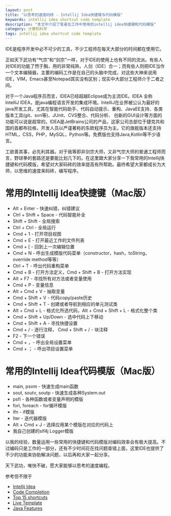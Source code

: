 ```yaml
---
layout: post
title: "以思考的速度码砖 - Intellij Idea快捷键与代码模版"
keywords: intellij idea shortcut code template
description: "本文中介绍了笔者在工作中常用的intellij idea快捷键和代码模版"
category: 计算机科学 
tags: intellij idea shortcut code template
---
```




IDE是程序开发中必不可少的工具，不少工程师在每天大部分的时间都在使用它。

正如天下武功有“气宗”和“剑宗”一样，对于IDE的使用上也有不同的流派。有些人对IDE的功能了然于胸，用的非常纯熟，人剑（IDE）合一；而有些人则把IDE当作一个文本编辑器，主要的编码工作是在自己的头脑中完成，对这些大神来说用IDE，VIM，Emacs甚至Notepad其实没有区别；现实中大部分工程师介于二者之间。

对于一个Java程序员而言，IDEA已经超越Eclipse成为主流IDE。IDEA 全称 IntelliJ IDEA，是java编程语言开发的集成环境。IntelliJ在业界被公认为最好的java开发工具，尤其在智能代码助手、代码自动提示、重构、JavaEE支持、各类版本工具(git、svn等)、JUnit、CVS整合、代码分析、 创新的GUI设计等方面的功能可以说是超常的。IDEA是JetBrains公司的产品，这家公司总部位于捷克共和国的首都布拉格，开发人员以严谨著称的东欧程序员为主。它的旗舰版本还支持HTML，CSS，PHP，MySQL，Python等。免费版也支持Java,Kotlin等不少语言。

工欲善其事，必先利其器。对于我等即非剑宗大师，又非气宗大师的普通工程师而言，野球拳的套路还是要能比划几下的。在这里跟大家分享一下我常用的Intellij快捷键和代码模版，希望对大家码砖的效率提高有所帮助。最终希望大家都成长为大师，以思维的速度来码砖，编写程序。

# 常用的Intellij Idea快捷键（Mac版）

- Alt + Enter - 快速纠错，纠错建议
- Ctrl + Shift + Space - 代码智能补全
- Shift + Shift - 全局搜索
- Ctrl + Ctrl - 全局运行
- Cmd + 1 - 打开项目视图
- Cmd + E - 打开最近工作的文件列表
- Cmd + [ - 回到上一次编辑位置
- Cmd + N - 呼出生成模版代码菜单（constructor，hash，toString，override method等等）
- Ctrl + T - 呼出代码重构菜单
- Cmd + B - 打开方法定义，Cmd + Shift + B - 打开方法实现
- Alt + F7 - 寻找所有对方法或者变量使用
- Cmd + P - 变量信息
- Alt + Cmd + V - 抽取变量
- Cmd + Shift + V - 代码copy/paste历史
- Cmd + Shift + T - 创建或者导航到相应的单元测试类
- Alt + Cmd + L - 格式化所选代码，Alt + Cmd + Shift + L - 格式化整个类
- Cmd + Shift +  Up/Down - 选中代码上下移动  
- Cmd + Shift + A - 寻找快捷设置
- Cmd + / - 逐行注释， Cmd + Shift + / - 块注释
- F2 - 下一个错误
- Cmd + ，- 呼出全局设置菜单
- Cmd + ； - 呼出项目设置菜单 

# 常用的Intellij Idea代码模版（Mac版）

- main, psvm - 快速生成main函数
- sout, soutv, soutp - 快速生成各种System.out
- psfi - 各种函数或者变量声明的模版
- fori, foreach - for循环模版
- ifn - if模版
- Iter - 迭代器模版
- Alt + Cmd + J - 选择应用某个模版在对应的代码上
- 我自己创建的slf4j Logger模版



以我的经验，数量运用一些常用的快捷键和代码模版对编码效率会有极大提高。不过编码只是工作的一部分，还有不少时间花在找问题查错上面，这里IDE也提供了不少的功能来协助解决问题，以后再和大家一起分享。

天下武功，唯快不破，愿大家能够以思考的速度编程。



参考但不限于
- [Intellij Idea](https://baike.baidu.com/item/IntelliJ%20IDEA)
- [Code Completion](https://blog.jetbrains.com/idea/2020/05/code-completion/)
- [Top 15 shortcuts](https://www.youtube.com/watch?v=QYO5_riePOQ&feature=youtu.be)
- [Live Template](https://www.youtube.com/watch?v=ffBeoE6NBSs)
- [Java Features](https://www.youtube.com/watch?v=oNiOUiAS70w)

